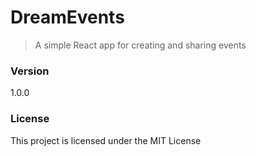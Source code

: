 # DreamEvents

> A simple React app for creating and sharing events

### Version

1.0.0

### License

This project is licensed under the MIT License
